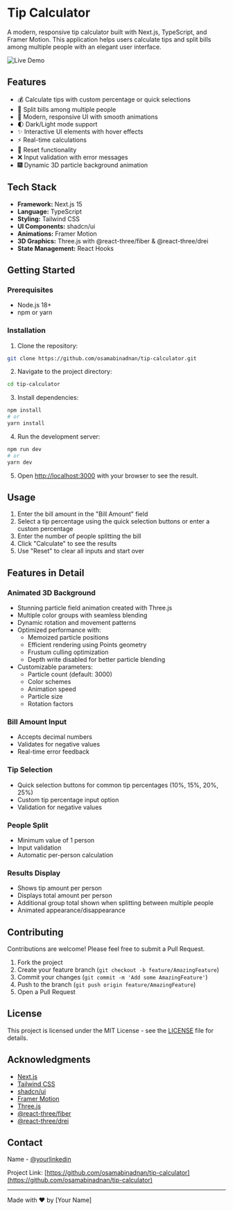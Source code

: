 # Tip Calculator

A modern, responsive tip calculator built with Next.js, TypeScript, and Framer Motion. This application helps users calculate tips and split bills among multiple people with an elegant user interface.

![Live Demo](https://tip-calculator-osamabinadnan.vercel.app/)

## Features

- 💰 Calculate tips with custom percentage or quick selections
- 👥 Split bills among multiple people
- 🎨 Modern, responsive UI with smooth animations
- 🌓 Dark/Light mode support
- ✨ Interactive UI elements with hover effects
- ⚡ Real-time calculations
- 🔄 Reset functionality
- ❌ Input validation with error messages
- 🎆 Dynamic 3D particle background animation

## Tech Stack

- **Framework:** Next.js 15
- **Language:** TypeScript
- **Styling:** Tailwind CSS
- **UI Components:** shadcn/ui
- **Animations:** Framer Motion
- **3D Graphics:** Three.js with @react-three/fiber & @react-three/drei
- **State Management:** React Hooks

## Getting Started

### Prerequisites

- Node.js 18+ 
- npm or yarn

### Installation

1. Clone the repository:
```bash
git clone https://github.com/osamabinadnan/tip-calculator.git
```

2. Navigate to the project directory:
```bash
cd tip-calculator
```

3. Install dependencies:
```bash
npm install
# or
yarn install
```

4. Run the development server:
```bash
npm run dev
# or
yarn dev
```

5. Open [http://localhost:3000](http://localhost:3000) with your browser to see the result.

## Usage

1. Enter the bill amount in the "Bill Amount" field
2. Select a tip percentage using the quick selection buttons or enter a custom percentage
3. Enter the number of people splitting the bill
4. Click "Calculate" to see the results
5. Use "Reset" to clear all inputs and start over

## Features in Detail

### Animated 3D Background
- Stunning particle field animation created with Three.js
- Multiple color groups with seamless blending
- Dynamic rotation and movement patterns
- Optimized performance with:
  - Memoized particle positions
  - Efficient rendering using Points geometry
  - Frustum culling optimization
  - Depth write disabled for better particle blending
- Customizable parameters:
  - Particle count (default: 3000)
  - Color schemes
  - Animation speed
  - Particle size
  - Rotation factors

### Bill Amount Input
- Accepts decimal numbers
- Validates for negative values
- Real-time error feedback

### Tip Selection
- Quick selection buttons for common tip percentages (10%, 15%, 20%, 25%)
- Custom tip percentage input option
- Validation for negative values

### People Split
- Minimum value of 1 person
- Input validation
- Automatic per-person calculation

### Results Display
- Shows tip amount per person
- Displays total amount per person
- Additional group total shown when splitting between multiple people
- Animated appearance/disappearance

## Contributing

Contributions are welcome! Please feel free to submit a Pull Request.

1. Fork the project
2. Create your feature branch (`git checkout -b feature/AmazingFeature`)
3. Commit your changes (`git commit -m 'Add some AmazingFeature'`)
4. Push to the branch (`git push origin feature/AmazingFeature`)
5. Open a Pull Request

## License

This project is licensed under the MIT License - see the [LICENSE](LICENSE) file for details.

## Acknowledgments

- [Next.js](https://nextjs.org/)
- [Tailwind CSS](https://tailwindcss.com/)
- [shadcn/ui](https://ui.shadcn.com/)
- [Framer Motion](https://www.framer.com/motion/)
- [Three.js](https://threejs.org/)
- [@react-three/fiber](https://github.com/pmndrs/react-three-fiber)
- [@react-three/drei](https://github.com/pmndrs/drei)

## Contact

Name - [@yourlinkedin](https://linkedin.com/osamabinadnan)

Project Link: [https://github.com/osamabinadnan/tip-calculator](https://github.com/osamabinadnan/tip-calculator)

---

Made with ❤️ by [Your Name]